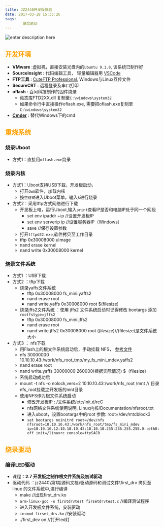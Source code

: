 ```yaml
---
title: JZ2440开发板体验
date: 2017-03-18 15:35:26
tags:
    	底层驱动
---
```

![enter description here][1]

<!-- more -->

##  <font color=#fea304>开发环境</font>
 - **VMware** :虚拟机，直接安装光盘内的`Ubuntu 9.1.0`, 该系统已制作好
 - **SourceInsight** : 代码编辑工具， 轻量编辑器用 [VSCode][2]
 - **FTP工具** : [CuteFTP Professional][3], Windows与Linux互传文件
 - **SecureCRT** : 远程登录及串口打印
 - **oflash** : 百问科技制作的固件烧录 
   - 动态库FTD2XX.dll 复制至`C:\windows\system32`    
   - 如果命令行中直接操作oflash.exe, 需要把oflash.exe复制至`C:\windows\system32`
 - **[Cmder][4]** : 替代Windows下的cmd 

##  <font color=#fea304>重烧系统</font>
### 烧录Uboot
  - 方式1：直接用`oflash.exe`烧录

### 烧录内核
  - 方式1：Uboot支持USB下载，开发板启动，
    - 打开`dwm`软件，加载内核
    - 按`空格键`进入Uboot菜单，输入`k`进行烧录
  - 方式2：采用tftp方式网络进行下载
    - 开发板上电，运行Uboot,输入`print`查看IP是否和电脑IP处于同一个网段
      - set env ipaddr +ip   //设置开发板IP
      - set env serverip ip  //设置服务器IP（Windows）
      - save 		     //保存设置参数
     - 打开`tftpd32.exe`,软件拷贝至工作目录
     - tftp 0x30008000 uImage
     - nand erase kernel 
     - nand write 0x30008000 kernel 

### 烧录文件系统
  - 方式1 ：USB下载 
  - 方式2 ：tftp下载
    - 烧录yaffs文件系统
      - tftp 0x30008000 fs_mini.yaffs2
      - nand erase root 
      - nand write.yaffs 0x30008000 root $(filesize) 
    - 烧录jffs2文件系统 ：使用 jffs2 文件系统启动时记得修改 bootargs 添加 `rootfstype=jffs2`
      - tftp 0x30008000 fs_mini.jffs2 
      - nand erase root 
      - nand write.jffs2 0x30008000 root $(filesize)  //$(filesize)是文件系统大小
  - 方式3 ： nfs下载 
    -  用Flash上的根文件系统启动后，手动挂载 NFS， [参考文件][5]
      - nfs 30000000 10.10.10.43:/work/nfs_root_tmp/my_fs_mini_mdev.yaffs2
      - nand erase root  
      - nand write.yaffs 30000000 260000(根据实际情况) $（filesize）
      - 系统启动成功后
      - mount -t nfs -o nolock,vers=2 10.10.10.43:/work/nfs_root /mnt   // 目录nfs_root挂载之开发板的mnt目录
    - 使用NFS作为根文件系统启动
      - 修改开发板IP : /文件系统/etc/init.d/rcC
      - nfs网络文件系统使用说明, Linux内核/Documentation/nfsroot.txt
      - 进入uboot，设置bootargs中的root  参数:  root=/dev/mtdblock3
      - `set bootargs noinitrd root=/dev/nfs nfsroot=10.10.10.43:/work/nfs_root/tmp/fs_mini_mdev ip=10.10.10.12:10.10.10.43:10.10.10.255:255.255.255.0::eth0:off init=/linuxrc console=ttySAC0`

##  <font color=#fea304>烧录驱动</font>

### 编译LED驱动
  - 课程：**2.7 开发板之制作根文件系统及初试驱动**
  - 驱动代码 ：jz2440\第1期源码文档\驱动源码和测试文件\first_drv    拷贝至 linux 的文件系统中,进行编译
    -  make          //出现first_drv.ko 
    -  `arm-linux-gcc -o firstdrvtest firsetdrvtest.c` //编译测试程序
    -  进入开发板文件系统，安装驱动
    -  `insmod firset_drv.ko`     //安装驱动
    -  ./first_dev on           //打开led灯


  [1]: http://oimqf80rv.bkt.clouddn.com/1489825993940.jpg "JZ2440-0.png"
  [2]: https://code.visualstudio.com/
  [3]: http://pan.baidu.com/s/1bpN7dvx
  [4]: http://pan.baidu.com/s/1jIJpe3W
  [5]: http://www.100ask.org/bbs/forum.php?mod=viewthread&tid=14657
